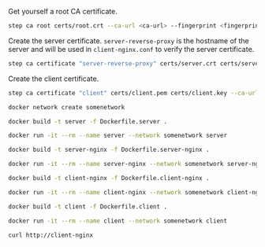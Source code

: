 Get yourself a root CA certificate.
```sh
step ca root certs/root.crt --ca-url <ca-url> --fingerprint <fingerprint>
```
Create the server certificate. ```server-reverse-proxy``` is the hostname of the server and will be used in ```client-nginx.conf``` to verify the server certificate.
```sh
step ca certificate "server-reverse-proxy" certs/server.crt certs/server.key --ca-url <ca-url> --root certs/root.crt   
```
Create the client certificate.
```sh
step ca certificate "client" certs/client.pem certs/client.key --ca-url <ca-url> --root certs/root.crt
```
```sh
docker network create somenetwork
```
```sh
docker build -t server -f Dockerfile.server .
```
```sh
docker run -it --rm --name server --network somenetwork server
```
```sh
docker build -t server-nginx -f Dockerfile.server-nginx .
```
```sh
docker run -it --rm --name server-nginx --network somenetwork server-nginx
```
```sh
docker build -t client-nginx -f Dockerfile.client-nginx .
```
```sh
docker run -it --rm --name client-nginx --network somenetwork client-nginx
```
```sh
docker build -t client -f Dockerfile.client .
```
```sh
docker run -it --rm --name client --network somenetwork client
```
```sh
curl http://client-nginx
```


